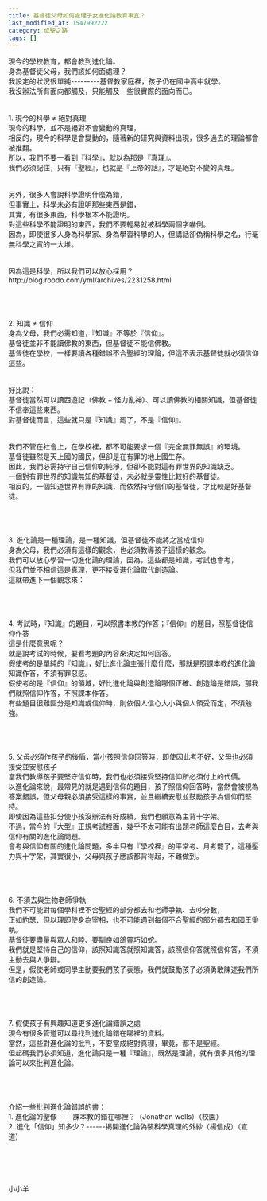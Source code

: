 ```yaml
---
title: 基督徒父母如何處理子女進化論教育事宜？
last_modified_at: 1547992222
category: 成聖之路
tags: []
---
```


<p>現今的學校教育，都會教到進化論。<br/>身為基督徒父母，我們該如何面處理？<br/><!--more-->我設定的狀況很單純---------基督教家庭裡，孩子仍在國中高中就學。<br/>我沒辦法所有面向都觸及，只能觸及一些很實際的面向而已。<br/><br/><br/>1.	現今的科學 ≠ 絕對真理<br/>現今的科學，並不是絕對不會變動的真理，<br/>相反的，現今的科學是會變動的，隨著新的研究與資料出現，很多過去的理論都會被推翻。<br/>所以，我們不要一看到『科學』，就以為那是『真理』。<br/>我們必須記住，只有『聖經』，也就是『上帝的話』，才是絕對不變的真理。<br/><br/><br/>另外，很多人會說科學證明什麼為錯，<br/>但事實上，科學未必有證明那些東西是錯，<br/>其實，有很多東西，科學根本不能證明。<br/>對這些科學不能證明的東西，我們不要輕易就被科學兩個字嚇倒。<br/>因為，即使很多人身為科學家、身為學習科學的人，但講話卻偽稱科學之名，行毫無科學之實的一大堆。<br/><br/><br/>因為這是科學，所以我們可以放心採用？<br/>http://blog.roodo.com/yml/archives/2231258.html<br/><br/><br/><br/><br/>2.	知識 ≠ 信仰<br/>身為父母，我們必需知道，『知識』不等於『信仰』。<br/>基督徒並非不能讀佛教的東西，但基督徒不能信佛教。<br/>基督徒在學校，一樣要讀各種錯誤不合聖經的理論，但這不表示基督徒就必須信仰這些。<br/><br/><br/>好比說：<br/>基督徒當然可以讀西遊記（佛教 + 怪力亂神）、可以讀佛教的相關知識，但基督徒不信奉這些東西。<br/>對基督徒而言，這些就只是『知識』罷了，不是『信仰』。<br/><br/><br/>我們不管在社會上，在學校裡，都不可能要求一個『完全無罪無誤』的環境。<br/>基督徒雖然是天上國的國民，但卻是在有罪的地上國生存。<br/>因此，我們必需持守自己信仰的純淨，但卻不能對這有罪世界的知識缺乏。<br/>一個對有罪世界的知識無知的基督徒，未必就是靈性比較好的基督徒。<br/>相反的，一個知道世界有罪的知識，而依然持守信仰的基督徒，才比較是好基督徒。<br/><br/><br/><br/><br/>3.	進化論是一種理論，是一種知識，但基督徒不能將之當成信仰<br/>身為父母，我們必須有這樣的觀念，也必須教導孩子這樣的觀念。<br/>我們可以放心學習一切進化論的理論，因為，這些都是知識，考試也會考，<br/>但我們並不相信這是真理，更不接受進化論取代創造論。<br/>這就帶進下一個觀念來：<br/><br/><br/><br/><br/>4.	考試時，『知識』的題目，可以照書本教的作答；『信仰』的題目，照基督徒信仰作答<br/>這是什麼意思呢？<br/>就是說考試的時候，要看考題的內容來決定如何回答。<br/>假使考的是單純的『知識』，好比進化論主張什麼什麼，那就是照課本教的進化論知識作答，不須有罪惡感。<br/>假使考的是『信仰』的領域，好比進化論與創造論哪個正確、創造論是錯誤，那我們就照信仰作答，不照課本作答。<br/>有些題目很難區分是知識或信仰時，則依個人信心大小與個人領受而定，不須勉強。<br/><br/><br/><br/><br/>5.	父母必須作孩子的後盾，當小孩照信仰回答時，即使因此考不好，父母也必須接受並安慰孩子<br/>當我們教導孩子要堅守信仰時，我們也必須接受堅持信仰所必須付上的代價。<br/>以進化論來說，最常見的就是遇到信仰的題目，孩子照信仰回答時，當然會被視為答案錯誤，但父母親必須接受這樣的事實，並且繼續安慰並鼓勵孩子為信仰而堅持。<br/>即使因為這些扣分使小孩沒辦法有好成績，我們也願意為主背十字架。<br/>不過，當今的『大型』正規考試裡面，幾乎不太可能有出題老師這麼白目，去考與信仰有關的進化論問題。<br/>會考與信仰有關的進化論問題，多半只有『學校裡』的平常考、月考罷了，這種壓力與十字架，其實很小，父母與孩子應該都背得起，不難做到。<br/><br/><br/><br/><br/>6.	不須去與生物老師爭執<br/>我們不可能對每個學科裡不合聖經的部分都去和老師爭執、去吵分數，<br/>正如約瑟、但以理即使身為宰相，也不可能遇到每個不合聖經的部分都去和國王爭執。<br/>基督徒要盡量與眾人和睦、要馴良如鴿靈巧如蛇。<br/>我們就是堅持自己的信仰，該照知識答就照知識答，該照信仰答就照信仰答，不須主動去與人爭辯。<br/>但是，假使老師或同學主動要我們孩子表態，我們就鼓勵孩子必須勇敢陳述我們所信的創造論。<br/><br/><br/><br/><br/>7.	假使孩子有興趣知道更多進化論錯誤之處<br/>現今有很多管道可以尋找到進化論錯在哪裡的資料。<br/>當然，這些對進化論的批判，不要當成絕對真理，畢竟，都不是聖經。<br/>但起碼我們必須知道，進化論只是一種『理論』，既然是理論，就有很多其他的理論可以來批判進化論。<br/><br/><br/><br/><br/>介紹一些批判進化論錯誤的書：<br/>1.	進化論的聖像-----課本教的錯在哪裡？（Jonathan wells）（校園）<br/>2.	進化「信仰」知多少？------揭開進化論偽裝科學真理的外紗（楊信成）（宣道）<br/><br/><br/><br/><br/><br/>小小羊<br/><br/><br/><br/><br/><br/><br/>
</p>